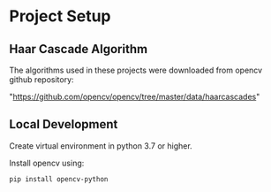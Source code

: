 # Project Setup

## Haar Cascade Algorithm

The algorithms used in these projects were downloaded from opencv github repository: 

"https://github.com/opencv/opencv/tree/master/data/haarcascades"

## Local Development

Create virtual environment in python 3.7 or higher.

Install opencv using:

```
pip install opencv-python
```
